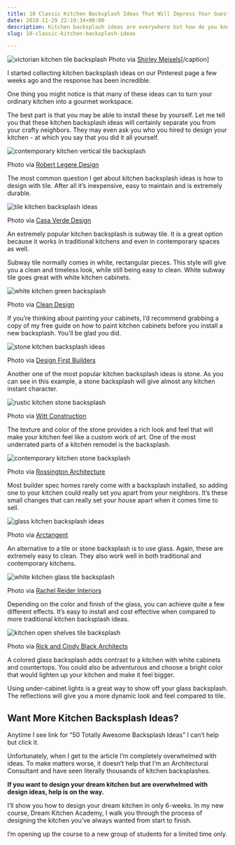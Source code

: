```yaml
---
title: 10 Classic Kitchen Backsplash Ideas That Will Impress Your Guests
date: 2018-11-29 22:19:34+00:00
description: Kitchen backsplash ideas are everywhere but how do you know what will change the look of your kitchen without spending a fortune? Click here to learn more.
slug: 10-classic-kitchen-backsplash-ideas

---
```


![victorian kitchen tile backsplash](https://www.doorwaysmagazine.com/wp-content/uploads/victorian_kitchen_tile_backsplash.jpg)  Photo via [Shirley Meisels](http://www.houzz.com/photos/358883/Kitchen-victorian-kitchen-toronto)[/caption]

I started collecting kitchen backsplash ideas on our Pinterest page a few weeks ago and the response has been incredible. 

One thing you might notice is that many of these ideas can to turn your ordinary kitchen into a gourmet workspace. 

The best part is that you may be able to install these by yourself. Let me tell you that these kitchen backsplash ideas will certainly separate you from your crafty neighbors. They may even ask you who you hired to design your kitchen - at which you say that you did it all yourself.

<img src="https://www.doorwaysmagazine.com/wp-content/uploads/contemporary_kitchen_vertical_tile_backsplash.jpg" alt="contemporary kitchen vertical tile backsplash" ><p class="wp-caption-text">Photo via <a href="http://www.houzz.com/photos/96990/Wesley-Grove-Condominium-Kitchen-contemporary-kitchen-other-metro" target="_blank">Robert Legere Design</a></p>
<p>The most common question I get about kitchen backsplash ideas is how to design with tile. After all it’s inexpensive, easy to maintain and is extremely durable.</p>
<img src="https://www.doorwaysmagazine.com/wp-content/uploads/tile_kitchen_backsplash_ideas.jpg" alt="tile kitchen backsplash ideas" ><p class="wp-caption-text">Photo via <a href="http://www.houzz.com/photos/210661/Casa-Verde-Design-traditional-kitchen-minneapolis" target="_blank">Casa Verde Design</a></p>
<p>An extremely popular kitchen backsplash is subway tile. It is a great option because it works in traditional kitchens and even in contemporary spaces as well. </p>
<p>Subway tile normally comes in white, rectangular pieces. This style will give you a clean and timeless look, while still being easy to clean. White subway tile goes great with white kitchen cabinets.</p>
<img src="https://www.doorwaysmagazine.com/wp-content/uploads/white_kitchen_green_backsplash.jpg" alt="white kitchen green backsplash" ><p class="wp-caption-text">Photo via <a href="http://www.houzz.com/photos/1564555/Kitchens-contemporary-kitchen-new-york" target="_blank">Clean Design</a></p>
<p>If you’re thinking about painting your cabinets, I’d recommend grabbing a copy of my free guide on how to paint kitchen cabinets before you install a new backsplash. You’ll be glad you did.</p>
<img src="https://www.doorwaysmagazine.com/wp-content/uploads/stone_kitchen_backsplash_ideas.jpg" alt="stone kitchen backsplash ideas"><p class="wp-caption-text">Photo via <a href="http://www.houzz.com/photos/411722/Itasca-Il-Kitchen-Design-and-Remodel-traditional-kitchen-chicago" target="_blank">Design First Builders</a></p>
<p>Another one of the most popular kitchen backsplash ideas is stone. As you can see in this example, a stone backsplash will give almost any kitchen instant character. </p>
<img src="https://www.doorwaysmagazine.com/wp-content/uploads/rustic_kitchen_stone_backsplash.jpg" alt="rustic kitchen stone backsplash" ><p class="wp-caption-text">Photo via <a href="http://www.houzz.com/photos/14717217/2014-CRBRA-Parade-of-Homes-rustic-kitchen-new-york" target="_blank">Witt Construction</a></p>
<p>The texture and color of the stone provides a rich look and feel that will make your kitchen feel like a custom work of art. One of the most underrated parts of a kitchen remodel is the backsplash. </p>
<img src="https://www.doorwaysmagazine.com/wp-content/uploads/contemporary_kitchen_stone_backsplash.jpg" alt="contemporary kitchen stone backsplash" ><p class="wp-caption-text">Photo via <a href="http://www.houzz.com/photos/29853/Vallejo-Street-contemporary-kitchen-san-francisco" target="_blank">Rossington Architecture</a></p>
<p>Most builder spec homes rarely come with a backsplash installed, so adding one to your kitchen could really set you apart from your neighbors. It’s these small changes that can really set your house apart when it comes time to sell.</p>
<img src="https://www.doorwaysmagazine.com/wp-content/uploads/glass_kitchen_backsplash_ideas.jpg" alt="glass kitchen backsplash ideas"><p class="wp-caption-text">Photo via <a href="http://www.houzz.com/photos/6180/ARCTANGENT-Architecture-Design-modern-kitchen-new-york" target="_blank">Arctangent</a></p>
<p>An alternative to a tile or stone backsplash is to use glass. Again, these are extremely easy to clean. They also work well in both traditional and contemporary kitchens. </p>
<img src="https://www.doorwaysmagazine.com/wp-content/uploads/white_kitchen_glass_tile_backsplash.jpg" alt="white kitchen glass tile backsplash"><p class="wp-caption-text">Photo via <a href="http://www.houzz.com/photos/5761204/Rhode-Island-Beach-House-beach-style-kitchen-boston" target="_blank">Rachel Reider Interiors</a></p>
<p>Depending on the color and finish of the glass, you can achieve quite a few different effects. It’s easy to install and cost effective when compared to more traditional kitchen backsplash ideas.</p>
<img src="https://www.doorwaysmagazine.com/wp-content/uploads/kitchen_open_shelves_tile_backsplash.jpg" alt="kitchen open shelves tile backsplash" ><p class="wp-caption-text">Photo via <a href="http://www.houzz.com/photos/3541158/French-Place-Cottage-contemporary-kitchen-austin" target="_blank">Rick and Cindy Black Architects</a></p>
<p>A colored glass backsplash adds contrast to a kitchen with white cabinets and countertops. You could also be adventurous and choose a bright color that would lighten up your kitchen and make it feel bigger. </p>
<p>Using under-cabinet lights is a great way to show off your glass backsplash. The reflections will give you a more dynamic look and feel compared to tile.</p>
<h2>Want More Kitchen Backsplash Ideas?</h2>
<p>Anytime I see link for “50 Totally Awesome Backsplash Ideas” I can’t help but click it. </p>
<p>Unfortunately, when I get to the article I’m completely overwhelmed with ideas. To make matters worse, it doesn’t help that I’m an Architectural Consultant and have seen literally thousands of kitchen backsplashes. </p>
<p><strong>If you want to design your dream kitchen but are overwhelmed with design ideas, help is on the way.</strong></p>
<p>I’ll show you how to design your dream kitchen in only 6-weeks. In my new course, Dream Kitchen Academy, I walk you through the process of designing the kitchen you’ve always wanted from start to finish.</p>
<p>I’m opening up the course to a new group of students for a limited time only.</p>
